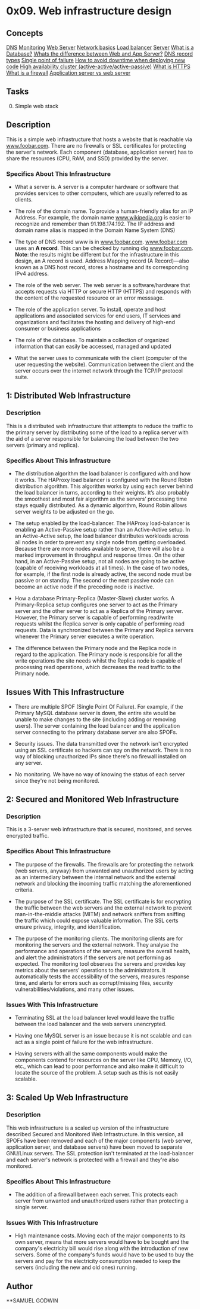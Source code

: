# 0x09. Web infrastructure design

## Concepts

[DNS](https://intranet.alxswe.com/concepts/12)
[Monitoring](https://intranet.alxswe.com/concepts/13)
[Web Server](https://intranet.alxswe.com/concepts/17)
[Network basics](https://intranet.alxswe.com/concepts/33)
[Load balancer](https://intranet.alxswe.com/concepts/46)
[Server](https://intranet.alxswe.com/concepts/67)
[What is a Database?](https://www.techtarget.com/searchdatamanagement/definition/database)
[Whats the difference between Web and App Server?](https://www.youtube.com/watch?v=S97eKyv2b9M)
[DNS record types](https://pressable.com/?s=DNS&post_type=knowledgebase)
[Single point of failure](https://en.wikipedia.org/wiki/Single_point_of_failure)
[How to avoid downtime when deploying new code](https://softwareengineering.stackexchange.com/questions/35063/how-do-you-update-your-production-codebase-database-schema-without-causing-downt#answers-header)
[High availability cluster (active-active/active-passive)](https://docs.oracle.com/cd/E17904_01/core.1111/e10106/intro.htm#ASHIA712)
[What is HTTPS](https://www.instantssl.com/http-vs-https)
[What is a firewall](https://www.webopedia.com/definitions/firewall/)
[Application server vs web server](https://www.nginx.com/resources/glossary/application-server-vs-web-server/)

## Tasks

 0. Simple web stack

## Description

This is a simple web infrastructure that hosts a website that is reachable via www.foobar.com. There are no firewalls or SSL certificates for protecting the server's network. Each component (database, application server) has to share the resources (CPU, RAM, and SSD) provided by the server.

### Specifics About This Infrastructure

  -  What a server is.
A server is a computer hardware or software that provides services to other computers, which are usually referred to as clients.

  - The role of the domain name.
To provide a human-friendly alias for an IP Address. For example, the domain name www.wikipedia.org is easier to recognize and remember than 91.198.174.192. The IP address and domain name alias is mapped in the Domain Name System (DNS)

  - The type of DNS record www is in www.foobar.com.
www.foobar.com uses an **A record**. This can be checked by running dig www.foobar.com.
**Note**: the results might be different but for the infrastructure in this design, an A record is used.
Address Mapping record (A Record)—also known as a DNS host record, stores a hostname and its corresponding IPv4 address.

  - The role of the web server.
The web server is a software/hardware that accepts requests via HTTP or secure HTTP (HTTPS) and responds with the content of the requested resource or an error messsage.

  - The role of the application server.
To install, operate and host applications and associated services for end users, IT services and organizations and facilitates the hosting and delivery of high-end consumer or business applications

  - The role of the database.
To maintain a collection of organized information that can easily be accessed, managed and updated

  - What the server uses to communicate with the client (computer of the user requesting the website).
Communication between the client and the server occurs over the internet network through the TCP/IP protocol suite.

## 1: Distributed Web Infrastructure

### Description

This is a distributed web infrastructure that atttempts to reduce the traffic to the primary server by distributing some of the load to a replica server with the aid of a server responsible for balancing the load between the two servers (primary and replica).

### Specifics About This Infrastructure

  - The distribution algorithm the load balancer is configured with and how it works.
The HAProxy load balancer is configured with the Round Robin distribution algorithm. This algorithm works by using each server behind the load balancer in turns, according to their weights. It’s also probably the smoothest and most fair algorithm as the servers’ processing time stays equally distributed. As a dynamic algorithm, Round Robin allows server weights to be adjusted on the go.

  - The setup enabled by the load-balancer.
The HAProxy load-balancer is enabling an Active-Passive setup rather than an Active-Active setup. In an Active-Active setup, the load balancer distributes workloads across all nodes in order to prevent any single node from getting overloaded. Because there are more nodes available to serve, there will also be a marked improvement in throughput and response times. On the other hand, in an Active-Passive setup, not all nodes are going to be active (capable of receiving workloads at all times). In the case of two nodes, for example, if the first node is already active, the second node must be passive or on standby. The second or the next passive node can become an active node if the preceding node is inactive.

  - How a database Primary-Replica (Master-Slave) cluster works.
A Primary-Replica setup configures one server to act as the Primary server and the other server to act as a Replica of the Primary server. However, the Primary server is capable of performing read/write requests whilst the Replica server is only capable of performing read requests. Data is synchronized between the Primary and Replica servers whenever the Primary server executes a write operation.

  - The difference between the Primary node and the Replica node in regard to the application.
The Primary node is responsible for all the write operations the site needs whilst the Replica node is capable of processing read operations, which decreases the read traffic to the Primary node.

## Issues With This Infrastructure

  - There are multiple SPOF (Single Point Of Failure).
For example, if the Primary MySQL database server is down, the entire site would be unable to make changes to the site (including adding or removing users). The server containing the load balancer and the application server connecting to the primary database server are also SPOFs.

  - Security issues.
The data transmitted over the network isn't encrypted using an SSL certificate so hackers can spy on the network. There is no way of blocking unauthorized IPs since there's no firewall installed on any server.

  - No monitoring.
We have no way of knowing the status of each server since they're not being monitored.

## 2: Secured and Monitored Web Infrastructure

### Description

This is a 3-server web infrastructure that is secured, monitored, and serves encrypted traffic.

### Specifics About This Infrastructure

  - The purpose of the firewalls.
The firewalls are for protecting the network (web servers, anyway) from unwanted and unauthorized users by acting as an intermediary between the internal network and the external network and blocking the incoming traffic matching the aforementioned criteria.

  - The purpose of the SSL certificate.
The SSL certificate is for encrypting the traffic between the web servers and the external network to prevent man-in-the-middle attacks (MITM) and network sniffers from sniffing the traffic which could expose valuable information. The SSL certs ensure privacy, integrity, and identification.

  - The purpose of the monitoring clients.
The monitoring clients are for monitoring the servers and the external network. They analyse the performance and operations of the servers, measure the overall health, and alert the administrators if the servers are not performing as expected. The monitoring tool observes the servers and provides key metrics about the servers' operations to the administrators. It automatically tests the accessibility of the servers, measures response time, and alerts for errors such as corrupt/missing files, security vulnerabilities/violations, and many other issues.

### Issues With This Infrastructure

  - Terminating SSL at the load balancer level would leave the traffic between the load balancer and the web servers unencrypted.

  - Having one MySQL server is an issue because it is not scalable and can act as a single point of failure for the web infrastructure.

  - Having servers with all the same components would make the components contend for resources on the server like CPU, Memory, I/O, etc., which can lead to poor performance and also make it difficult to locate the source of the problem. A setup such as this is not easily scalable.

## 3: Scaled Up Web Infrastructure

### Description

This web infrastructure is a scaled up version of the infrastructure described Secured and Monitored Web Infrastructure. In this version, all SPOFs have been removed and each of the major components (web server, application server, and database servers) have been moved to separate GNU/Linux servers. The SSL protection isn't terminated at the load-balancer and each server's network is protected with a firewall and they're also monitored.

### Specifics About This Infrastructure

  - The addition of a firewall between each server.
This protects each server from unwanted and unauthorized users rather than protecting a single server.

### Issues With This Infrastructure

  - High maintenance costs.
Moving each of the major components to its own server, means that more servers would have to be bought and the company's electricity bill would rise along with the introduction of new servers. Some of the company's funds would have to be used to buy the servers and pay for the electricity consumption needed to keep the servers (including the new and old ones) running.

## Author

**SAMUEL GODWIN
